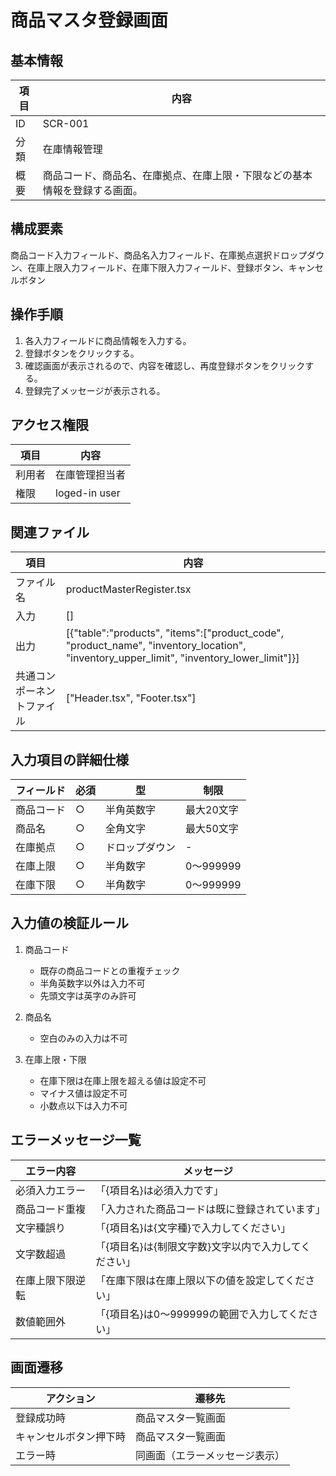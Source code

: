 # 商品マスタ登録画面

## 基本情報
| 項目 | 内容 |
|------|------|
| ID | SCR-001 |
| 分類 | 在庫情報管理 |
| 概要 | 商品コード、商品名、在庫拠点、在庫上限・下限などの基本情報を登録する画面。 |

## 構成要素
商品コード入力フィールド、商品名入力フィールド、在庫拠点選択ドロップダウン、在庫上限入力フィールド、在庫下限入力フィールド、登録ボタン、キャンセルボタン

## 操作手順
1. 各入力フィールドに商品情報を入力する。
2. 登録ボタンをクリックする。
3. 確認画面が表示されるので、内容を確認し、再度登録ボタンをクリックする。
4. 登録完了メッセージが表示される。

## アクセス権限
| 項目 | 内容 |
|------|------|
| 利用者 | 在庫管理担当者 |
| 権限 | loged-in user |

## 関連ファイル
| 項目 | 内容 |
|------|------|
| ファイル名 | productMasterRegister.tsx |
| 入力 | [] |
| 出力 | [{\"table\":\"products\", \"items\":[\"product_code\", \"product_name\", \"inventory_location\", \"inventory_upper_limit\", \"inventory_lower_limit\"]}] |
| 共通コンポーネントファイル | [\"Header.tsx\", \"Footer.tsx\"] |

## 入力項目の詳細仕様
| フィールド | 必須 | 型 | 制限 |
|------------|------|-----|------|
| 商品コード | ○ | 半角英数字 | 最大20文字 |
| 商品名 | ○ | 全角文字 | 最大50文字 |
| 在庫拠点 | ○ | ドロップダウン | - |
| 在庫上限 | ○ | 半角数字 | 0～999999 |
| 在庫下限 | ○ | 半角数字 | 0～999999 |

## 入力値の検証ルール
1. 商品コード
   - 既存の商品コードとの重複チェック
   - 半角英数字以外は入力不可
   - 先頭文字は英字のみ許可

2. 商品名
   - 空白のみの入力は不可

3. 在庫上限・下限
   - 在庫下限は在庫上限を超える値は設定不可
   - マイナス値は設定不可
   - 小数点以下は入力不可

## エラーメッセージ一覧
| エラー内容 | メッセージ |
|------------|------------|
| 必須入力エラー | 「{項目名}は必須入力です」 |
| 商品コード重複 | 「入力された商品コードは既に登録されています」 |
| 文字種誤り | 「{項目名}は{文字種}で入力してください」 |
| 文字数超過 | 「{項目名}は{制限文字数}文字以内で入力してください」 |
| 在庫上限下限逆転 | 「在庫下限は在庫上限以下の値を設定してください」 |
| 数値範囲外 | 「{項目名}は0～999999の範囲で入力してください」 |

## 画面遷移
| アクション | 遷移先 |
|------------|--------|
| 登録成功時 | 商品マスタ一覧画面 |
| キャンセルボタン押下時 | 商品マスタ一覧画面 |
| エラー時 | 同画面（エラーメッセージ表示） |
